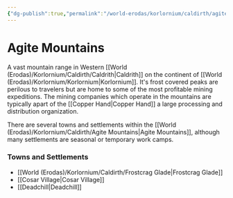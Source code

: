 ```yaml
---
{"dg-publish":true,"permalink":"/world-erodas/korlornium/caldirth/agite-mountains/","created":"2025-03-02T09:46:12.686-07:00"}
---
```


# Agite Mountains
A vast mountain range in Western [[World (Erodas)/Korlornium/Caldirth/Caldrith\|Caldrith]] on the continent of [[World (Erodas)/Korlornium/Korlornium\|Korlornium]].
It's frost covered peaks are perilous to travelers but are home to some of the most profitable mining expeditions. 
The mining companies which operate in the mountains are typically apart of the [[Copper Hand\|Copper Hand]] a large processing and distribution organization.

There are several towns and settlements within the [[World (Erodas)/Korlornium/Caldirth/Agite Mountains\|Agite Mountains]], although many settlements are seasonal or temporary work camps.

### Towns and Settlements
- [[World (Erodas)/Korlornium/Caldirth/Frostcrag Glade\|Frostcrag Glade]]
- [[Cosar Village\|Cosar Village]]
- [[Deadchill\|Deadchill]]
